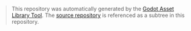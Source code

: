 > This repository was automatically generated by the [Godot Asset Library Tool](https://github.com/moritz-t-w/Godot-Asset-Library-Tool). The [source repository](${sourceRepository}) is referenced as a subtree in this repository.
